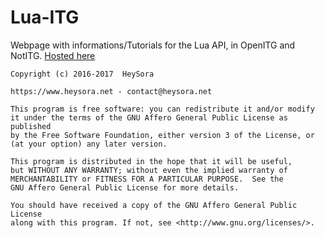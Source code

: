 # Lua-ITG
Webpage with informations/Tutorials for the Lua API, in OpenITG and NotITG.
[Hosted here](https://sm.heysora.net "sm.heysora.net")


```
Copyright (c) 2016-2017  HeySora

https://www.heysora.net - contact@heysora.net

This program is free software: you can redistribute it and/or modify
it under the terms of the GNU Affero General Public License as published
by the Free Software Foundation, either version 3 of the License, or
(at your option) any later version.

This program is distributed in the hope that it will be useful,
but WITHOUT ANY WARRANTY; without even the implied warranty of
MERCHANTABILITY or FITNESS FOR A PARTICULAR PURPOSE.  See the
GNU Affero General Public License for more details.

You should have received a copy of the GNU Affero General Public License
along with this program. If not, see <http://www.gnu.org/licenses/>.
```
